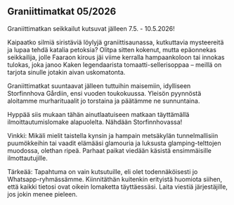 ## Graniittimatkat 05/2026

Graniittimatkan seikkailut kutsuvat jälleen 7.5. - 10.5.2026!

Kaipaatko silmiä siristäviä löylyjä graniittisaunassa, kutkuttavia mysteereitä ja lupaa tehdä katalia petoksia? Olitpa sitten kokenut, mutta epäonnekas seikkailija, jolle Faaraon kirous jäi viime kerralla hampaankoloon tai innokas tulokas, joka janoo Kaken legendaarista tomaatti-sellerisoppaa  – meillä on tarjota sinulle jotakin aivan uskomatonta.

Graniittimatkat suuntaavat jälleen tuttuihin maisemiin, idylliseen Storfinnhova Gårdiin, ensi vuoden toukokuussa. Yleisön pyynnöstä aloitamme murharituaalit jo torstaina ja päätämme ne sunnuntaina.

Hyppää siis mukaan tähän ainutlaatuiseen matkaan täyttämällä ilmoittautumislomake alapuolelta. Nähdään Storfinnhovassa!

Vinkki: Mikäli mielit taistella kynsin ja hampain metsäkylän tunnelmallisiin puumökkeihin tai vaadit elämääsi glamouria ja luksusta glamping-telttojen muodossa, olethan ripeä. Parhaat paikat viedään käsistä ensimmäisille ilmottautujille.

Tärkeää: Tapahtuma on vain kutsutuille, eli olet todennäköisesti jo Whatsapp-ryhmässämme. Kiinnitäthän kuitenkin erityistä huomiota siihen, että kaikki tietosi ovat oikein lomaketta täyttäessäsi. Laita viestiä järjestäjille, jos jokin menee pieleen.
